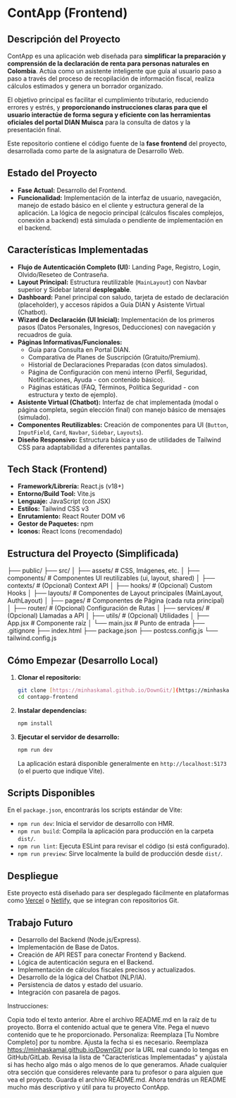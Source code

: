 # ContApp (Frontend)

## Descripción del Proyecto

ContApp es una aplicación web diseñada para **simplificar la preparación y comprensión de la declaración de renta para personas naturales en Colombia**. Actúa como un asistente inteligente que guía al usuario paso a paso a través del proceso de recopilación de información fiscal, realiza cálculos estimados y genera un borrador organizado.

El objetivo principal es facilitar el cumplimiento tributario, reduciendo errores y estrés, y **proporcionando instrucciones claras para que el usuario interactúe de forma segura y eficiente con las herramientas oficiales del portal DIAN Muisca** para la consulta de datos y la presentación final.

Este repositorio contiene el código fuente de la **fase frontend** del proyecto, desarrollada como parte de la asignatura de Desarrollo Web.

## Estado del Proyecto

* **Fase Actual:** Desarrollo del Frontend.
* **Funcionalidad:** Implementación de la interfaz de usuario, navegación, manejo de estado básico en el cliente y estructura general de la aplicación. La lógica de negocio principal (cálculos fiscales complejos, conexión a backend) está simulada o pendiente de implementación en el backend.

## Características Implementadas 

* **Flujo de Autenticación Completo (UI):** Landing Page, Registro, Login, Olvido/Reseteo de Contraseña.
* **Layout Principal:** Estructura reutilizable (`MainLayout`) con Navbar superior y Sidebar lateral **desplegable**.
* **Dashboard:** Panel principal con saludo, tarjeta de estado de declaración (placeholder), y accesos rápidos a Guía DIAN y Asistente Virtual (Chatbot).
* **Wizard de Declaración (UI Inicial):** Implementación de los primeros pasos (Datos Personales, Ingresos, Deducciones) con navegación y recuadros de guía.
* **Páginas Informativas/Funcionales:**
    * Guía para Consulta en Portal DIAN.
    * Comparativa de Planes de Suscripción (Gratuito/Premium).
    * Historial de Declaraciones Preparadas (con datos simulados).
    * Página de Configuración con menú interno (Perfil, Seguridad, Notificaciones, Ayuda - con contenido básico).
    * Páginas estáticas (FAQ, Términos, Política Seguridad - con estructura y texto de ejemplo).
* **Asistente Virtual (Chatbot):** Interfaz de chat implementada (modal o página completa, según elección final) con manejo básico de mensajes (simulado).
* **Componentes Reutilizables:** Creación de componentes para UI (`Button`, `InputField`, `Card`, `Navbar`, `Sidebar`, `Layouts`).
* **Diseño Responsivo:** Estructura básica y uso de utilidades de Tailwind CSS para adaptabilidad a diferentes pantallas.

## Tech Stack (Frontend)

* **Framework/Librería:** React.js (v18+)
* **Entorno/Build Tool:** Vite.js
* **Lenguaje:** JavaScript (con JSX)
* **Estilos:** Tailwind CSS v3
* **Enrutamiento:** React Router DOM v6
* **Gestor de Paquetes:** npm
* **Iconos:** React Icons (recomendado)

## Estructura del Proyecto (Simplificada)
├── public/
├── src/
│   ├── assets/       # CSS, Imágenes, etc.
│   ├── components/   # Componentes UI reutilizables (ui, layout, shared)
│   ├── contexts/     # (Opcional) Context API
│   ├── hooks/        # (Opcional) Custom Hooks
│   ├── layouts/      # Componentes de Layout principales (MainLayout, AuthLayout)
│   ├── pages/        # Componentes de Página (cada ruta principal)
│   ├── router/       # (Opcional) Configuración de Rutas
│   ├── services/     # (Opcional) Llamadas a API
│   ├── utils/        # (Opcional) Utilidades
│   ├── App.jsx       # Componente raíz
│   └── main.jsx      # Punto de entrada
├── .gitignore
├── index.html
├── package.json
├── postcss.config.js
└── tailwind.config.js
## Cómo Empezar (Desarrollo Local)

1.  **Clonar el repositorio:**
    ```bash
    git clone [https://minhaskamal.github.io/DownGit/](https://minhaskamal.github.io/DownGit/)
    cd contapp-frontend
    ```
2.  **Instalar dependencias:**
    ```bash
    npm install
    ```
3.  **Ejecutar el servidor de desarrollo:**
    ```bash
    npm run dev
    ```
    La aplicación estará disponible generalmente en `http://localhost:5173` (o el puerto que indique Vite).

## Scripts Disponibles

En el `package.json`, encontrarás los scripts estándar de Vite:

* `npm run dev`: Inicia el servidor de desarrollo con HMR.
* `npm run build`: Compila la aplicación para producción en la carpeta `dist/`.
* `npm run lint`: Ejecuta ESLint para revisar el código (si está configurado).
* `npm run preview`: Sirve localmente la build de producción desde `dist/`.

## Despliegue

Este proyecto está diseñado para ser desplegado fácilmente en plataformas como [Vercel](https://vercel.com/) o [Netlify](https://www.netlify.com/), que se integran con repositorios Git.

## Trabajo Futuro

* Desarrollo del Backend (Node.js/Express).
* Implementación de Base de Datos.
* Creación de API REST para conectar Frontend y Backend.
* Lógica de autenticación segura en el Backend.
* Implementación de cálculos fiscales precisos y actualizados.
* Desarrollo de la lógica del Chatbot (NLP/IA).
* Persistencia de datos y estado del usuario.
* Integración con pasarela de pagos.

Instrucciones:

Copia todo el texto anterior.
Abre el archivo README.md en la raíz de tu proyecto.
Borra el contenido actual que te genera Vite.
Pega el nuevo contenido que te he proporcionado.
Personaliza:
Reemplaza [Tu Nombre Completo] por tu nombre.
Ajusta la fecha si es necesario.
Reemplaza https://minhaskamal.github.io/DownGit/ por la URL real cuando lo tengas en GitHub/GitLab.
Revisa la lista de "Características Implementadas" y ajústala si has hecho algo más o algo menos de lo que generamos.
Añade cualquier otra sección que consideres relevante para tu profesor o para alguien que vea el proyecto.
Guarda el archivo README.md.
Ahora tendrás un README mucho más descriptivo y útil para tu proyecto ContApp.


